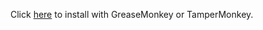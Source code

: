 Click [here](https://github.com/lukecfairchild/agar.io/raw/master/main.user.js) to install with GreaseMonkey or TamperMonkey.
